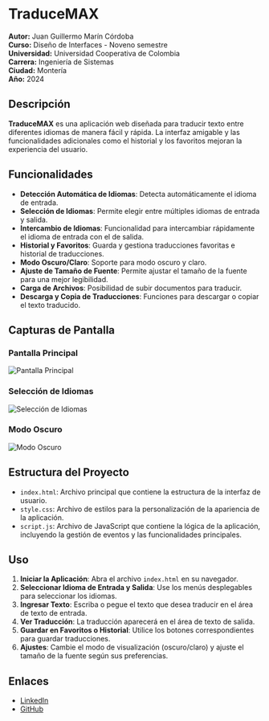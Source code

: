 # TraduceMAX

**Autor:** Juan Guillermo Marín Córdoba  
**Curso:** Diseño de Interfaces - Noveno semestre  
**Universidad:** Universidad Cooperativa de Colombia  
**Carrera:** Ingeniería de Sistemas  
**Ciudad:** Montería  
**Año:** 2024  

## Descripción

**TraduceMAX** es una aplicación web diseñada para traducir texto entre diferentes idiomas de manera fácil y rápida. La interfaz amigable y las funcionalidades adicionales como el historial y los favoritos mejoran la experiencia del usuario.

## Funcionalidades

- **Detección Automática de Idiomas**: Detecta automáticamente el idioma de entrada.
- **Selección de Idiomas**: Permite elegir entre múltiples idiomas de entrada y salida.
- **Intercambio de Idiomas**: Funcionalidad para intercambiar rápidamente el idioma de entrada con el de salida.
- **Historial y Favoritos**: Guarda y gestiona traducciones favoritas e historial de traducciones.
- **Modo Oscuro/Claro**: Soporte para modo oscuro y claro.
- **Ajuste de Tamaño de Fuente**: Permite ajustar el tamaño de la fuente para una mejor legibilidad.
- **Carga de Archivos**: Posibilidad de subir documentos para traducir.
- **Descarga y Copia de Traducciones**: Funciones para descargar o copiar el texto traducido.

## Capturas de Pantalla

### Pantalla Principal
![Pantalla Principal]([ruta/a/tu/imagen1.png](https://imgur.com/X92wz1K))

### Selección de Idiomas
![Selección de Idiomas]([ruta/a/tu/imagen2.png](https://imgur.com/74bKujJ))

### Modo Oscuro
![Modo Oscuro]([ruta/a/tu/imagen3.png](https://imgur.com/egZT8Fg))

## Estructura del Proyecto

- `index.html`: Archivo principal que contiene la estructura de la interfaz de usuario.
- `style.css`: Archivo de estilos para la personalización de la apariencia de la aplicación.
- `script.js`: Archivo de JavaScript que contiene la lógica de la aplicación, incluyendo la gestión de eventos y las funcionalidades principales.

## Uso

1. **Iniciar la Aplicación**: Abra el archivo `index.html` en su navegador.
2. **Seleccionar Idioma de Entrada y Salida**: Use los menús desplegables para seleccionar los idiomas.
3. **Ingresar Texto**: Escriba o pegue el texto que desea traducir en el área de texto de entrada.
4. **Ver Traducción**: La traducción aparecerá en el área de texto de salida.
5. **Guardar en Favoritos o Historial**: Utilice los botones correspondientes para guardar traducciones.
6. **Ajustes**: Cambie el modo de visualización (oscuro/claro) y ajuste el tamaño de la fuente según sus preferencias.

## Enlaces

- [LinkedIn](https://www.linkedin.com/in/juanmarinco)
- [GitHub](https://github.com/Ju4nMarin)

